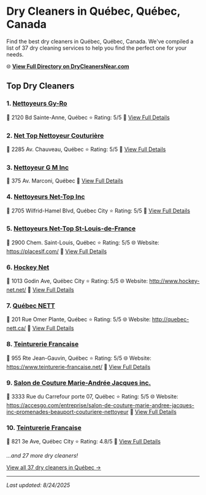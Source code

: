 # Dry Cleaners in Québec, Québec, Canada

Find the best dry cleaners in Québec, Québec, Canada. We've compiled a list of 37 dry cleaning services to help you find the perfect one for your needs.

🌐 **[View Full Directory on DryCleanersNear.com](https://drycleanersnear.com/city/Canada/Qu%C3%A9bec/Qu%C3%A9bec)**

## Top Dry Cleaners

### 1. [Nettoyeurs Gy-Ro](https://drycleanersnear.com/dryCleaner/68a7cfb5606e51ce7f21998e/nettoyeurs-gy-ro)
📍 2120 Bd Sainte-Anne, Québec
⭐ Rating: 5/5
🔗 [View Full Details](https://drycleanersnear.com/dryCleaner/68a7cfb5606e51ce7f21998e/nettoyeurs-gy-ro)

### 2. [Net Top Nettoyeur Couturière](https://drycleanersnear.com/dryCleaner/68a7cfbc606e51ce7f219a4c/net-top-nettoyeur-couturi-re)
📍 2285 Av. Chauveau, Québec
⭐ Rating: 5/5
🔗 [View Full Details](https://drycleanersnear.com/dryCleaner/68a7cfbc606e51ce7f219a4c/net-top-nettoyeur-couturi-re)

### 3. [Nettoyeur G M Inc](https://drycleanersnear.com/dryCleaner/68a7cfff606e51ce7f219ea0/nettoyeur-g-m-inc)
📍 375 Av. Marconi, Québec
🔗 [View Full Details](https://drycleanersnear.com/dryCleaner/68a7cfff606e51ce7f219ea0/nettoyeur-g-m-inc)

### 4. [Nettoyeurs Net-Top Inc](https://drycleanersnear.com/dryCleaner/68a7cfd3606e51ce7f219cc1/nettoyeurs-net-top-inc)
📍 2705 Wilfrid-Hamel Blvd, Québec City
⭐ Rating: 5/5
🔗 [View Full Details](https://drycleanersnear.com/dryCleaner/68a7cfd3606e51ce7f219cc1/nettoyeurs-net-top-inc)

### 5. [Nettoyeurs Net-Top St-Louis-de-France](https://drycleanersnear.com/dryCleaner/68a7cfda606e51ce7f219d1f/nettoyeurs-net-top-st-louis-de-france)
📍 2900 Chem. Saint-Louis, Québec
⭐ Rating: 5/5
🌐 Website: https://placeslf.com/
🔗 [View Full Details](https://drycleanersnear.com/dryCleaner/68a7cfda606e51ce7f219d1f/nettoyeurs-net-top-st-louis-de-france)

### 6. [Hockey Net](https://drycleanersnear.com/dryCleaner/68a7cfe2606e51ce7f219d79/hockey-net)
📍 1013 Godin Ave, Québec City
⭐ Rating: 5/5
🌐 Website: http://www.hockey-net.net/
🔗 [View Full Details](https://drycleanersnear.com/dryCleaner/68a7cfe2606e51ce7f219d79/hockey-net)

### 7. [Québec NETT](https://drycleanersnear.com/dryCleaner/68a7cfe9606e51ce7f219dd2/qu-bec-nett)
📍 201 Rue Omer Plante, Québec
⭐ Rating: 5/5
🌐 Website: http://quebec-nett.ca/
🔗 [View Full Details](https://drycleanersnear.com/dryCleaner/68a7cfe9606e51ce7f219dd2/qu-bec-nett)

### 8. [Teinturerie Francaise](https://drycleanersnear.com/dryCleaner/68a7cffc606e51ce7f219e63/teinturerie-francaise)
📍 955 Rte Jean-Gauvin, Québec
⭐ Rating: 5/5
🌐 Website: https://www.teinturerie-francaise.net/
🔗 [View Full Details](https://drycleanersnear.com/dryCleaner/68a7cffc606e51ce7f219e63/teinturerie-francaise)

### 9. [Salon de Couture Marie-Andrée Jacques inc.](https://drycleanersnear.com/dryCleaner/68a7d02a606e51ce7f21a08a/salon-de-couture-marie-andr-e-jacques-inc)
📍 3333 Rue du Carrefour porte 07, Québec
⭐ Rating: 5/5
🌐 Website: https://accesgo.com/entreprise/salon-de-couture-marie-andree-jacques-inc-promenades-beauport-couturiere-nettoyeur
🔗 [View Full Details](https://drycleanersnear.com/dryCleaner/68a7d02a606e51ce7f21a08a/salon-de-couture-marie-andr-e-jacques-inc)

### 10. [Teinturerie Française](https://drycleanersnear.com/dryCleaner/68a7cfe7606e51ce7f219d99/teinturerie-fran-aise)
📍 821 3e Ave, Québec City
⭐ Rating: 4.8/5
🔗 [View Full Details](https://drycleanersnear.com/dryCleaner/68a7cfe7606e51ce7f219d99/teinturerie-fran-aise)


*...and 27 more dry cleaners!*

[View all 37 dry cleaners in Québec →](https://drycleanersnear.com/city/Canada/Qu%C3%A9bec/Qu%C3%A9bec)

---

*Last updated: 8/24/2025*
